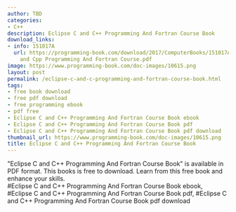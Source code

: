 ```yaml
---
author: TBD
categories:
- C++
description: Eclipse C and C++ Programming And Fortran Course Book
download_links:
- info: 151017A
  url: https://programming-book.com/download/2017/ComputerBooks/151017A/Eclipse C
    and Cpp Programming And Fortran Course.pdf
image: https://www.programming-book.com/doc-images/10615.png
layout: post
permalink: /eclipse-c-and-c-programming-and-fortran-course-book.html
tags:
- free book download
- free pdf download
- free programming ebook
- pdf free
- Eclipse C and C++ Programming And Fortran Course Book ebook
- Eclipse C and C++ Programming And Fortran Course Book pdf
- Eclipse C and C++ Programming And Fortran Course Book pdf download
thumbnail_url: https://www.programming-book.com/doc-images/10615.png
title: Eclipse C and C++ Programming And Fortran Course Book
---
```


 
<div class="item-desc text-justify">
  "Eclipse C and C++ Programming And Fortran Course Book" is available in PDF format. This books is free to download. Learn from this free book and enhance your skills.
  <br>
  #Eclipse C and C++ Programming And Fortran Course Book ebook, #Eclipse C and C++ Programming And Fortran Course Book pdf, #Eclipse C and C++ Programming And Fortran Course Book pdf download
</div>